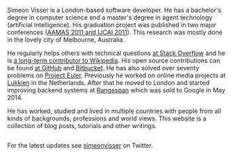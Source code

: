 <!--
.. title: About
.. slug: about
.. date: 2012/02/04 10:00:00
.. tags:
.. link:
.. description:
-->

Simeon Visser is a London-based software developer. He has a bachelor's
degree in computer science and a master's degree in agent technology
(artificial intelligence). His graduation project was published in
two major conferences ([AAMAS 2011 and IJCAI 2011](http://www.informatik.uni-trier.de/~ley/pers/hd/v/Visser:Simeon.html)). This research was mostly done in the lovely city of Melbourne, Australia.

He regularly helps others with technical
questions [at Stack Overflow](http://stackoverflow.com/users/1267329/simeon-visser)
and he is [a long-term contributor to Wikipedia](http://en.wikipedia.org/wiki/User:Simeon).
His open source contributions can be
found [at GitHub](https://github.com/svisser) and [Bitbucket](https://bitbucket.org/svisser/).
He has also solved over seventy problems on [Project Euler](http://projecteuler.net).
Previously he worked on online media projects at [Lukkien](http://lukkien.com) in the Netherlands.
After that he moved to London and started improving backend systems
at [Rangespan](http://rangespan.com) which was sold to Google in May 2014.

He has worked, studied and lived in multiple countries with people
from all kinds of backgrounds, professions and world views. This website is
a collection of blog posts, tutorials and other writings.

<img src="/images/simeon.jpg" alt="" />

For the latest updates see [simeonvisser](http://twitter.com/simeonvisser) on
Twitter.
